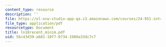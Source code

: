 ```yaml
---
content_type: resource
description: ''
file: https://ol-ocw-studio-app-qa.s3.amazonaws.com/courses/24-951-introduction-to-syntax-fall-2003/56c43d39a68110f707341989a33dc7c7_ln18recent_minim.pdf
file_type: application/pdf
resourcetype: Document
title: ln18recent_minim.pdf
uid: 56c43d39-a681-10f7-0734-1989a33dc7c7
---
```

